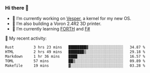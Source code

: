 ### Hi there 👋

<!--
**berkus/berkus** is a ✨ _special_ ✨ repository because its `README.md` (this file) appears on your GitHub profile.

Here are some ideas to get you started:

- 🔭 I’m currently working on ...
- 🌱 I’m currently learning ...
- 👯 I’m looking to collaborate on ...
- 🤔 I’m looking for help with ...
- 💬 Ask me about ...
- 📫 How to reach me: ...
- 😄 Pronouns: ...
- ⚡ Fun fact: ...
-->

- 🔭 I’m currently working on [Vesper](https://github.com/metta-systems/vesper), a kernel for my new OS.
- 🔭 I’m also building a Voron 2.4R2 3D printer.
- 🌱 I’m currently learning [FORTH](http://forth.com/starting-forth/) and [F#](https://fsharpforfunandprofit.com/)

💼 My recent activity:

<!--START_SECTION:waka-->

```txt
Rust         3 hrs 23 mins   ████████▓░░░░░░░░░░░░░░░░   34.87 %
HTML         2 hrs 49 mins   ███████▒░░░░░░░░░░░░░░░░░   29.18 %
Markdown     1 hr 36 mins    ████░░░░░░░░░░░░░░░░░░░░░   16.57 %
TOML         57 mins         ██▒░░░░░░░░░░░░░░░░░░░░░░   09.89 %
Makefile     19 mins         ▓░░░░░░░░░░░░░░░░░░░░░░░░   03.28 %
```

<!--END_SECTION:waka-->
